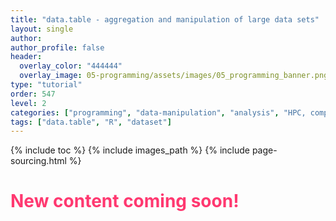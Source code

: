 ```yaml
---
title: "data.table - aggregation and manipulation of large data sets"
layout: single
author:
author_profile: false
header:
  overlay_color: "444444"
  overlay_image: 05-programming/assets/images/05_programming_banner.png
type: "tutorial"
order: 547
level: 2
categories: ["programming", "data-manipulation", "analysis", "HPC, computing", "library-package-module", "installation"]
tags: ["data.table", "R", "dataset"]
---
```


{% include toc %}
{% include images_path %}
{% include page-sourcing.html %}


# <span style="color: #ff3870;">New content coming soon!</span>
